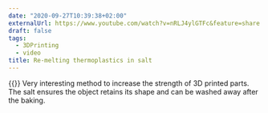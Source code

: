 ```yaml
---
date: "2020-09-27T10:39:38+02:00"
externalUrl: https://www.youtube.com/watch?v=nRLJ4ylGTFc&feature=share
draft: false
tags:
  - 3DPrinting
  - video
title: Re-melting thermoplastics in salt
---
```


{{<youtube nRLJ4ylGTFc>}}
Very interesting method to increase the strength of 3D printed parts. The salt ensures the object retains its shape
and can be washed away after the baking.
